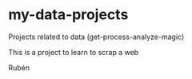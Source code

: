 # my-data-projects
Projects related to data (get-process-analyze-magic)

This is a project to learn to scrap a web



Rubén
